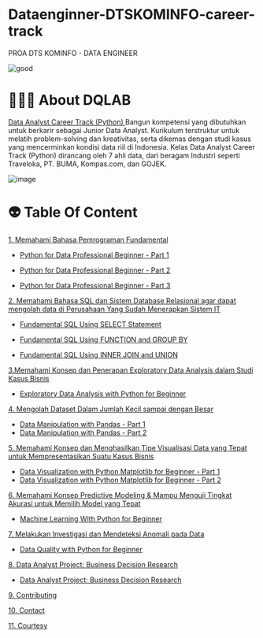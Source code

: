 # Dataenginner-DTSKOMINFO-career-track
PROA DTS KOMINFO - DATA ENGINEER

![good](https://user-images.githubusercontent.com/38604611/158108791-d069fabc-c336-4388-8d01-a0ea0bbd0200.png)

# 👨🏻‍💻 About DQLAB
[Data Analyst Career Track (Python) ](https://academy.dqlab.id/main/track/67 )
Bangun kompetensi yang dibutuhkan untuk berkarir sebagai Junior Data Analyst. Kurikulum terstruktur untuk melatih problem-solving dan kreativitas, serta dikemas dengan studi kasus yang mencerminkan kondisi data riil di Indonesia. Kelas Data Analyst Career Track (Python) dirancang oleh 7 ahli data, dari beragam Industri
seperti Traveloka, PT. BUMA, Kompas.com, dan GOJEK.

![image](https://user-images.githubusercontent.com/38604611/158110295-05b628df-2e0f-4765-99fc-3f4a83041c37.png)

# 👽 Table Of Content
  [1. Memahami Bahasa Pemrograman Fundamental](https://github.com/mqathafi/dataenginner-DTSKOMINFO-career-track/edit/main/README.md)
          
        
  - [Python for Data Professional Beginner - Part 1](https://github.com/mqathafi/dataenginner-DTSKOMINFO-career-track/edit/main/README.md)
  
  
  - [Python for Data Professional Beginner - Part 2](https://github.com/mqathafi/dataenginner-DTSKOMINFO-career-track/edit/main/README.md)
  
  
  - [Python for Data Professional Beginner - Part 3](https://github.com/mqathafi/dataenginner-DTSKOMINFO-career-track/edit/main/README.md)
  
  
  
  
  
 [2. Memahami Bahasa SQL dan Sistem Database Relasional agar dapat mengolah data di Perusahaan Yang Sudah Menerapkan Sistem IT](https://academy.dqlab.id/main/track/67 )
  
  
  
   -  [Fundamental SQL Using SELECT Statement](https://github.com/mqathafi/dataenginner-DTSKOMINFO-career-track/edit/main/README.md)
   
   
   
  - [Fundamental SQL Using FUNCTION and GROUP BY](https://github.com/mqathafi/dataenginner-DTSKOMINFO-career-track/edit/main/README.md)



  - [Fundamental SQL Using INNER JOIN and UNION](https://github.com/mqathafi/dataenginner-DTSKOMINFO-career-track/edit/main/README.md)


 [3.Memahami Konsep dan Penerapan Exploratory Data Analysis dalam Studi Kasus Bisnis](https://github.com/mqathafi/dataenginner-DTSKOMINFO-career-track/edit/main/README.md)
 
  - [Exploratory Data Analysis with Python for Beginner](https://github.com/mqathafi/dataenginner-DTSKOMINFO-career-track/edit/main/README.md)


 [4. Mengolah Dataset Dalam Jumlah Kecil sampai dengan Besar](https://github.com/mqathafi/dataenginner-DTSKOMINFO-career-track/edit/main/README.md)
 
  - [Data Manipulation with Pandas - Part 1](https://github.com/mqathafi/dataenginner-DTSKOMINFO-career-track/edit/main/README.md)
  - [Data Manipulation with Pandas - Part 2](https://github.com/mqathafi/dataenginner-DTSKOMINFO-career-track/edit/main/README.md)
  
  [5. Memahami Konsep dan Menghasilkan Tipe Visualisasi Data yang Tepat untuk Mempresentasikan Suatu Kasus Bisnis](https://github.com/mqathafi/dataenginner-DTSKOMINFO-career-track/edit/main/README.md)
  
  - [Data Visualization with Python Matplotlib for Beginner - Part 1](https://github.com/mqathafi/dataenginner-DTSKOMINFO-career-track/edit/main/README.md)
  - [Data Visualization with Python Matplotlib for Beginner - Part 2](https://github.com/mqathafi/dataenginner-DTSKOMINFO-career-track/edit/main/README.md)
  
  [6. Memahami Konsep Predictive Modeling & Mampu Menguji Tingkat Akurasi untuk Memilih Model yang Tepat](https://github.com/mqathafi/dataenginner-DTSKOMINFO-career-track/edit/main/README.md)
  - [Machine Learning With Python for Beginner](https://github.com/mqathafi/dataenginner-DTSKOMINFO-career-track/edit/main/README.md)
  
  [7. Melakukan Investigasi dan Mendeteksi Anomali pada Data](https://github.com/mqathafi/dataenginner-DTSKOMINFO-career-track/edit/main/README.md)
  - [Data Quality with Python for Beginner](https://github.com/mqathafi/dataenginner-DTSKOMINFO-career-track/edit/main/README.md)
  
  [8. Data Analyst Project: Business Decision Research](https://github.com/mqathafi/dataenginner-DTSKOMINFO-career-track/edit/main/README.md)
  - [Data Analyst Project: Business Decision Research](https://github.com/mqathafi/dataenginner-DTSKOMINFO-career-track/edit/main/README.md)
  
  [9. Contributing](https://github.com/mqathafi/dataenginner-DTSKOMINFO-career-track/edit/main/README.md)
  
  [10. Contact](https://github.com/mqathafi/dataenginner-DTSKOMINFO-career-track/edit/main/README.md)
  
  [11. Courtesy](https://github.com/mqathafi/dataenginner-DTSKOMINFO-career-track/edit/main/README.md)


